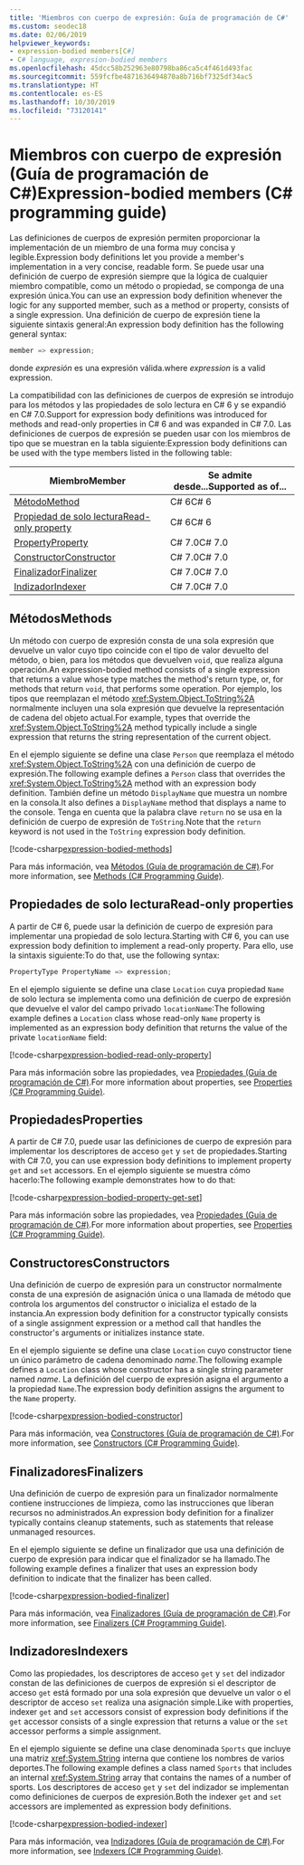 ```yaml
---
title: 'Miembros con cuerpo de expresión: Guía de programación de C#'
ms.custom: seodec18
ms.date: 02/06/2019
helpviewer_keywords:
- expression-bodied members[C#]
- C# language, expresion-bodied members
ms.openlocfilehash: 45dcc58b252963e80798ba86ca5c4f461d493fac
ms.sourcegitcommit: 559fcfbe4871636494870a8b716bf7325df34ac5
ms.translationtype: HT
ms.contentlocale: es-ES
ms.lasthandoff: 10/30/2019
ms.locfileid: "73120141"
---
```

# <a name="expression-bodied-members-c-programming-guide"></a><span data-ttu-id="1e716-102">Miembros con cuerpo de expresión (Guía de programación de C#)</span><span class="sxs-lookup"><span data-stu-id="1e716-102">Expression-bodied members (C# programming guide)</span></span>

<span data-ttu-id="1e716-103">Las definiciones de cuerpos de expresión permiten proporcionar la implementación de un miembro de una forma muy concisa y legible.</span><span class="sxs-lookup"><span data-stu-id="1e716-103">Expression body definitions let you provide a member's implementation in a very concise, readable form.</span></span> <span data-ttu-id="1e716-104">Se puede usar una definición de cuerpo de expresión siempre que la lógica de cualquier miembro compatible, como un método o propiedad, se componga de una expresión única.</span><span class="sxs-lookup"><span data-stu-id="1e716-104">You can use an expression body definition whenever the logic for any supported member, such as a method or property, consists of a single expression.</span></span> <span data-ttu-id="1e716-105">Una definición de cuerpo de expresión tiene la siguiente sintaxis general:</span><span class="sxs-lookup"><span data-stu-id="1e716-105">An expression body definition has the following general syntax:</span></span>

```csharp
member => expression;
```

<span data-ttu-id="1e716-106">donde *expresión* es una expresión válida.</span><span class="sxs-lookup"><span data-stu-id="1e716-106">where *expression* is a valid expression.</span></span>

<span data-ttu-id="1e716-107">La compatibilidad con las definiciones de cuerpos de expresión se introdujo para los métodos y las propiedades de solo lectura en C# 6 y se expandió en C# 7.0.</span><span class="sxs-lookup"><span data-stu-id="1e716-107">Support for expression body definitions was introduced for methods and read-only properties in C# 6 and was expanded in C# 7.0.</span></span> <span data-ttu-id="1e716-108">Las definiciones de cuerpos de expresión se pueden usar con los miembros de tipo que se muestran en la tabla siguiente:</span><span class="sxs-lookup"><span data-stu-id="1e716-108">Expression body definitions can be used with the type members listed in the following table:</span></span>

|<span data-ttu-id="1e716-109">Miembro</span><span class="sxs-lookup"><span data-stu-id="1e716-109">Member</span></span>  |<span data-ttu-id="1e716-110">Se admite desde...</span><span class="sxs-lookup"><span data-stu-id="1e716-110">Supported as of...</span></span> |
|---------|---------|
|[<span data-ttu-id="1e716-111">Método</span><span class="sxs-lookup"><span data-stu-id="1e716-111">Method</span></span>](#methods)  |<span data-ttu-id="1e716-112">C# 6</span><span class="sxs-lookup"><span data-stu-id="1e716-112">C# 6</span></span> |
|[<span data-ttu-id="1e716-113">Propiedad de solo lectura</span><span class="sxs-lookup"><span data-stu-id="1e716-113">Read-only property</span></span>](#read-only-properties)   |<span data-ttu-id="1e716-114">C# 6</span><span class="sxs-lookup"><span data-stu-id="1e716-114">C# 6</span></span>  |
|[<span data-ttu-id="1e716-115">Property</span><span class="sxs-lookup"><span data-stu-id="1e716-115">Property</span></span>](#properties)  |<span data-ttu-id="1e716-116">C# 7.0</span><span class="sxs-lookup"><span data-stu-id="1e716-116">C# 7.0</span></span> |
|[<span data-ttu-id="1e716-117">Constructor</span><span class="sxs-lookup"><span data-stu-id="1e716-117">Constructor</span></span>](#constructors)   |<span data-ttu-id="1e716-118">C# 7.0</span><span class="sxs-lookup"><span data-stu-id="1e716-118">C# 7.0</span></span> |
|[<span data-ttu-id="1e716-119">Finalizador</span><span class="sxs-lookup"><span data-stu-id="1e716-119">Finalizer</span></span>](#finalizers)     |<span data-ttu-id="1e716-120">C# 7.0</span><span class="sxs-lookup"><span data-stu-id="1e716-120">C# 7.0</span></span> |
|[<span data-ttu-id="1e716-121">Indizador</span><span class="sxs-lookup"><span data-stu-id="1e716-121">Indexer</span></span>](#indexers)       |<span data-ttu-id="1e716-122">C# 7.0</span><span class="sxs-lookup"><span data-stu-id="1e716-122">C# 7.0</span></span> |

## <a name="methods"></a><span data-ttu-id="1e716-123">Métodos</span><span class="sxs-lookup"><span data-stu-id="1e716-123">Methods</span></span>

<span data-ttu-id="1e716-124">Un método con cuerpo de expresión consta de una sola expresión que devuelve un valor cuyo tipo coincide con el tipo de valor devuelto del método, o bien, para los métodos que devuelven `void`, que realiza alguna operación.</span><span class="sxs-lookup"><span data-stu-id="1e716-124">An expression-bodied method consists of a single expression that returns a value whose type matches the method's return type, or, for methods that return `void`, that performs some operation.</span></span> <span data-ttu-id="1e716-125">Por ejemplo, los tipos que reemplazan el método <xref:System.Object.ToString%2A> normalmente incluyen una sola expresión que devuelve la representación de cadena del objeto actual.</span><span class="sxs-lookup"><span data-stu-id="1e716-125">For example, types that override the <xref:System.Object.ToString%2A> method typically include a single expression that returns the string representation of the current object.</span></span>

<span data-ttu-id="1e716-126">En el ejemplo siguiente se define una clase `Person` que reemplaza el método <xref:System.Object.ToString%2A> con una definición de cuerpo de expresión.</span><span class="sxs-lookup"><span data-stu-id="1e716-126">The following example defines a `Person` class that overrides the <xref:System.Object.ToString%2A> method with an expression body definition.</span></span> <span data-ttu-id="1e716-127">También define un método `DisplayName` que muestra un nombre en la consola.</span><span class="sxs-lookup"><span data-stu-id="1e716-127">It also defines a `DisplayName` method that displays a name to the console.</span></span> <span data-ttu-id="1e716-128">Tenga en cuenta que la palabra clave `return` no se usa en la definición de cuerpo de expresión de `ToString`.</span><span class="sxs-lookup"><span data-stu-id="1e716-128">Note that the `return` keyword is not used in the `ToString` expression body definition.</span></span>

[!code-csharp[expression-bodied-methods](../../../../samples/snippets/csharp/programming-guide/classes-and-structs/expr-bodied-methods.cs)]  

<span data-ttu-id="1e716-129">Para más información, vea [Métodos (Guía de programación de C#)](../classes-and-structs/methods.md).</span><span class="sxs-lookup"><span data-stu-id="1e716-129">For more information, see [Methods (C# Programming Guide)](../classes-and-structs/methods.md).</span></span>

## <a name="read-only-properties"></a><span data-ttu-id="1e716-130">Propiedades de solo lectura</span><span class="sxs-lookup"><span data-stu-id="1e716-130">Read-only properties</span></span>

<span data-ttu-id="1e716-131">A partir de C# 6, puede usar la definición de cuerpo de expresión para implementar una propiedad de solo lectura.</span><span class="sxs-lookup"><span data-stu-id="1e716-131">Starting with C# 6, you can use expression body definition to implement a read-only property.</span></span> <span data-ttu-id="1e716-132">Para ello, use la sintaxis siguiente:</span><span class="sxs-lookup"><span data-stu-id="1e716-132">To do that, use the following syntax:</span></span>

```csharp
PropertyType PropertyName => expression;
```

<span data-ttu-id="1e716-133">En el ejemplo siguiente se define una clase `Location` cuya propiedad `Name` de solo lectura se implementa como una definición de cuerpo de expresión que devuelve el valor del campo privado `locationName`:</span><span class="sxs-lookup"><span data-stu-id="1e716-133">The following example defines a `Location` class whose read-only `Name` property is implemented as an expression body definition that returns the value of the private `locationName` field:</span></span>

[!code-csharp[expression-bodied-read-only-property](../../../../samples/snippets/csharp/programming-guide/classes-and-structs/expr-bodied-readonly.cs#1)]  

<span data-ttu-id="1e716-134">Para más información sobre las propiedades, vea [Propiedades (Guía de programación de C#)](../classes-and-structs/properties.md).</span><span class="sxs-lookup"><span data-stu-id="1e716-134">For more information about properties, see [Properties (C# Programming Guide)](../classes-and-structs/properties.md).</span></span>

## <a name="properties"></a><span data-ttu-id="1e716-135">Propiedades</span><span class="sxs-lookup"><span data-stu-id="1e716-135">Properties</span></span>

<span data-ttu-id="1e716-136">A partir de C# 7.0, puede usar las definiciones de cuerpo de expresión para implementar los descriptores de acceso `get` y `set` de propiedades.</span><span class="sxs-lookup"><span data-stu-id="1e716-136">Starting with C# 7.0, you can use expression body definitions to implement property `get` and `set` accessors.</span></span> <span data-ttu-id="1e716-137">En el ejemplo siguiente se muestra cómo hacerlo:</span><span class="sxs-lookup"><span data-stu-id="1e716-137">The following example demonstrates how to do that:</span></span>

[!code-csharp[expression-bodied-property-get-set](../../../../samples/snippets/csharp/programming-guide/classes-and-structs/expr-bodied-ctor.cs#1)]

<span data-ttu-id="1e716-138">Para más información sobre las propiedades, vea [Propiedades (Guía de programación de C#)](../classes-and-structs/properties.md).</span><span class="sxs-lookup"><span data-stu-id="1e716-138">For more information about properties, see [Properties (C# Programming Guide)](../classes-and-structs/properties.md).</span></span>

## <a name="constructors"></a><span data-ttu-id="1e716-139">Constructores</span><span class="sxs-lookup"><span data-stu-id="1e716-139">Constructors</span></span>

<span data-ttu-id="1e716-140">Una definición de cuerpo de expresión para un constructor normalmente consta de una expresión de asignación única o una llamada de método que controla los argumentos del constructor o inicializa el estado de la instancia.</span><span class="sxs-lookup"><span data-stu-id="1e716-140">An expression body definition for a constructor typically consists of a single assignment expression or a method call that handles the constructor's arguments or initializes instance state.</span></span>

<span data-ttu-id="1e716-141">En el ejemplo siguiente se define una clase `Location` cuyo constructor tiene un único parámetro de cadena denominado *name*.</span><span class="sxs-lookup"><span data-stu-id="1e716-141">The following example defines a `Location` class whose constructor has a single string parameter named *name*.</span></span> <span data-ttu-id="1e716-142">La definición del cuerpo de expresión asigna el argumento a la propiedad `Name`.</span><span class="sxs-lookup"><span data-stu-id="1e716-142">The expression body definition assigns the argument to the `Name` property.</span></span>

[!code-csharp[expression-bodied-constructor](../../../../samples/snippets/csharp/programming-guide/classes-and-structs/expr-bodied-ctor.cs#1)]  

<span data-ttu-id="1e716-143">Para más información, vea [Constructores (Guía de programación de C#)](../classes-and-structs/constructors.md).</span><span class="sxs-lookup"><span data-stu-id="1e716-143">For more information, see [Constructors (C# Programming Guide)](../classes-and-structs/constructors.md).</span></span>

## <a name="finalizers"></a><span data-ttu-id="1e716-144">Finalizadores</span><span class="sxs-lookup"><span data-stu-id="1e716-144">Finalizers</span></span>

<span data-ttu-id="1e716-145">Una definición de cuerpo de expresión para un finalizador normalmente contiene instrucciones de limpieza, como las instrucciones que liberan recursos no administrados.</span><span class="sxs-lookup"><span data-stu-id="1e716-145">An expression body definition for a finalizer typically contains cleanup statements, such as statements that release unmanaged resources.</span></span>

<span data-ttu-id="1e716-146">En el ejemplo siguiente se define un finalizador que usa una definición de cuerpo de expresión para indicar que el finalizador se ha llamado.</span><span class="sxs-lookup"><span data-stu-id="1e716-146">The following example defines a finalizer that uses an expression body definition to indicate that the finalizer has been called.</span></span>

[!code-csharp[expression-bodied-finalizer](../../../../samples/snippets/csharp/programming-guide/classes-and-structs/expr-bodied-destructor.cs#1)]  

<span data-ttu-id="1e716-147">Para más información, vea [Finalizadores (Guía de programación de C#)](../classes-and-structs/destructors.md).</span><span class="sxs-lookup"><span data-stu-id="1e716-147">For more information, see [Finalizers (C# Programming Guide)](../classes-and-structs/destructors.md).</span></span>

## <a name="indexers"></a><span data-ttu-id="1e716-148">Indizadores</span><span class="sxs-lookup"><span data-stu-id="1e716-148">Indexers</span></span>

<span data-ttu-id="1e716-149">Como las propiedades, los descriptores de acceso `get` y `set` del indizador constan de las definiciones de cuerpos de expresión si el descriptor de acceso `get` está formado por una sola expresión que devuelve un valor o el descriptor de acceso `set` realiza una asignación simple.</span><span class="sxs-lookup"><span data-stu-id="1e716-149">Like with properties, indexer `get` and `set` accessors consist of expression body definitions if the `get` accessor consists of a single expression that returns a value or the `set` accessor performs a simple assignment.</span></span>

<span data-ttu-id="1e716-150">En el ejemplo siguiente se define una clase denominada `Sports` que incluye una matriz <xref:System.String> interna que contiene los nombres de varios deportes.</span><span class="sxs-lookup"><span data-stu-id="1e716-150">The following example defines a class named `Sports` that includes an internal <xref:System.String> array that contains the names of a number of sports.</span></span> <span data-ttu-id="1e716-151">Los descriptores de acceso `get` y `set` del indizador se implementan como definiciones de cuerpos de expresión.</span><span class="sxs-lookup"><span data-stu-id="1e716-151">Both the indexer `get` and `set` accessors are implemented as expression body definitions.</span></span>

[!code-csharp[expression-bodied-indexer](../../../../samples/snippets/csharp/programming-guide/classes-and-structs/expr-bodied-indexers.cs#1)]

<span data-ttu-id="1e716-152">Para más información, vea [Indizadores (Guía de programación de C#)](../indexers/index.md).</span><span class="sxs-lookup"><span data-stu-id="1e716-152">For more information, see [Indexers (C# Programming Guide)](../indexers/index.md).</span></span>

